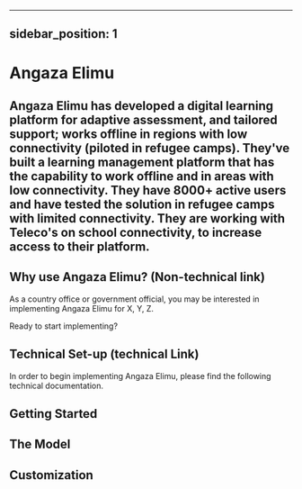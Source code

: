 
---
sidebar_position: 1
---

# Angaza Elimu

## Angaza Elimu has developed a digital learning platform for adaptive assessment, and tailored support; works offline in regions with low connectivity (piloted in refugee camps). They've built a learning management platform that has the capability to work offline and in areas with low connectivity. They have 8000+ active users and have tested the solution in refugee camps with limited connectivity. They are working with Teleco's on school connectivity, to increase access to their platform.

## Why use Angaza Elimu? (Non-technical link)

As a country office or government official, you may be interested in implementing Angaza Elimu for X, Y, Z.

Ready to start implementing?

## Technical Set-up (technical Link)

In order to begin implementing Angaza Elimu, please find the following technical documentation.


## Getting Started

## The Model

## Customization 


